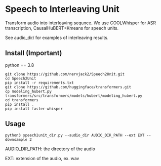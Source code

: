 # Speech to Interleaving Unit
Transform audio into interleaving sequnce. 
We use COOLWhisper for ASR transcription, CausalHuBERT+Kmeans for speech units. 

See audio_dir/ for examples of interleaving results.
## Install (Important)
python == 3.8
```
git clone https://github.com/nervjack2/Speech2Unit.git
cd Speech2Unit
pip install -r requirements.txt
git clone https://github.com/huggingface/transformers.git
cp modeling_hubert.py transformers/src/transformers/models/hubert/modeling_hubert.py 
cd transformers
pip install .
pip install faster-whisper
```

## Usage
```
python3 speech2unit_dir.py --audio_dir AUDIO_DIR_PATH --ext EXT --downsample 2
``` 
AUDIO_DIR_PATH: the directory of the audio 

EXT: extension of the audio, ex. wav
